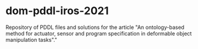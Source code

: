 # dom-pddl-iros-2021
Repository of PDDL files and solutions for the article "An ontology-based method for actuator, sensor and program specification in deformable object manipulation tasks"."
